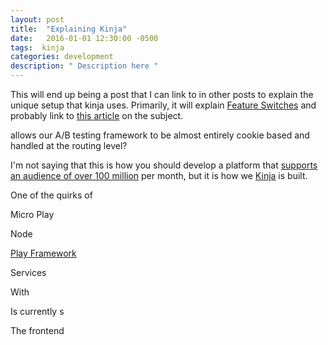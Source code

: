 ```yaml
---
layout: post
title:  "Explaining Kinja"
date:   2016-01-01 12:30:00 -0500
tags:  kinja
categories: development
description: " Description here "
---
```



This will end up being a post that I can link to in other posts to explain the unique setup that kinja uses. Primarily, it will explain [Feature Switches](https://en.wikipedia.org/wiki/Feature_toggle) and probably link to [this article](https://martinfowler.com/articles/feature-toggles.html) on the subject.






allows our A/B testing framework to be almost entirely cookie based and handled at the routing level?



I'm not saying that this is how you should develop a platform that [supports an audience of over 100 million](https://gofile.io/?c=ymSqYh) per month, but it is how we [Kinja](https://en.wikipedia.org/wiki/Kinja) is built. 





One of the quirks of 

Micro Play 

Node 

[Play Framework](https://en.wikipedia.org/wiki/Play_Framework)

Services 

With 

Is currently s


The frontend 





